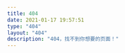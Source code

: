 ```yaml
---
title: 404
date: 2021-01-17 19:57:51
type: "404"
layout: "404"
description: "404，找不到你想要的页面！"
---
```

